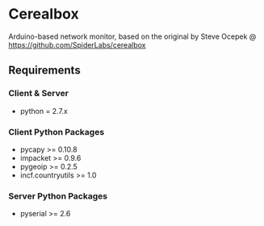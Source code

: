 # Cerealbox
Arduino-based network monitor, based on the original by Steve Ocepek @ https://github.com/SpiderLabs/cerealbox

## Requirements
### Client & Server
- python = 2.7.x

### Client Python Packages
- pycapy >= 0.10.8
- impacket >= 0.9.6
- pygeoip >= 0.2.5
- incf.countryutils >= 1.0

### Server Python Packages
- pyserial >= 2.6
